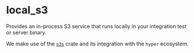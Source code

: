 # local_s3

Provides an in-process S3 service that runs locally in your integration test or server binary.

We make use of the [`s3s`](https://crates.io/crates/s3s) crate and its integration with the `hyper` ecosystem.


